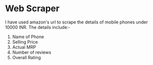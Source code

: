 # Web Scraper

I have used amazon's url to scrape the details of mobile phones under 10000 INR. The details include:-
1) Name of Phone
2) Selling Price
3) Actual MRP
4) Number of reviews
5) Overall Rating
 

